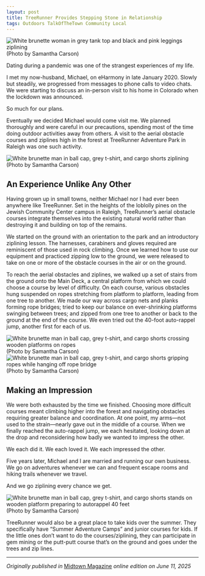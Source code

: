 ```yaml
---
layout: post
title: TreeRunner Provides Stepping Stone in Relationship
tags: Outdoors TalkOfTheTown Community Local
---
```

<div>
  <img class="mx-auto w-1/2" src="https://samanthaliskcarson.com/assets/img/samantha-ziplining.jpg" alt="White brunette woman in grey tank top and black and pink leggings ziplining">
    <figcaption class="text-center">
      (Photo by Samantha Carson)
    </figcaption>
</div>

Dating during a pandemic was one of the strangest experiences of my life.

I met my now-husband, Michael, on eHarmony in late January 2020. Slowly but steadily, we progressed from messages to phone calls to video chats. We were starting to discuss an in-person visit to his home in Colorado when the lockdown was announced.

So much for our plans.

Eventually we decided Michael would come visit me. We planned thoroughly and were careful in our precautions, spending most of the time doing outdoor activities away from others. A visit to the aerial obstacle courses and ziplines high in the forest at TreeRunner Adventure Park in Raleigh was one such activity.

<div>
  <img class="mx-auto w-1/2" src="https://samanthaliskcarson.com/assets/img/michael-ziplining-min.jpg" alt="White brunette man in ball cap, grey t-shirt, and cargo shorts ziplining">
    <figcaption class="text-center">
      (Photo by Samantha Carson)
    </figcaption>
</div>

## An Experience Unlike Any Other

Having grown up in small towns, neither Michael nor I had ever been anywhere like TreeRunner. Set in the heights of the loblolly pines on the Jewish Community Center campus in Raleigh, TreeRunner’s aerial obstacle courses integrate themselves into the existing natural world rather than destroying it and building on top of the remains.

We started on the ground with an orientation to the park and an introductory ziplining lesson. The harnesses, carabiners and gloves required are reminiscent of those used in rock climbing. Once we learned how to use our equipment and practiced zipping low to the ground, we were released to take on one or more of the obstacle courses in the air or on the ground.

To reach the aerial obstacles and ziplines, we walked up a set of stairs from the ground onto the Main Deck, a central platform from which we could choose a course by level of difficulty. On each course, various obstacles hung suspended on ropes stretching from platform to platform, leading from one tree to another. We made our way across cargo nets and planks forming rope bridges; tried to keep our balance on ever-shrinking platforms swinging between trees; and zipped from one tree to another or back to the ground at the end of the course. We even tried out the 40-foot auto-rappel jump, another first for each of us.

<div>
  <img class="mx-auto w-1/2" src="https://samanthaliskcarson.com/assets/img/michael-crossing-rope-bridge.jpg" alt="White brunette man in ball cap, grey t-shirt, and cargo shorts crossing wooden platforms on ropes">
    <figcaption class="text-center">
      (Photo by Samantha Carson)
    </figcaption>
</div>
<div>
  <img class="mx-auto w-1/2" src="https://samanthaliskcarson.com/assets/img/michael-hanging-off-rope-bridge.jpg" alt="White brunette man in ball cap, grey t-shirt, and cargo shorts gripping ropes while hanging off rope bridge">
    <figcaption class="text-center">
      (Photo by Samantha Carson)
    </figcaption>
</div>

## Making an Impression

We were both exhausted by the time we finished. Choosing more difficult courses meant climbing higher into the forest and navigating obstacles requiring greater balance and coordination. At one point, my arms—not used to the strain—nearly gave out in the middle of a course. When we finally reached the auto-rappel jump, we each hesitated, looking down at the drop and reconsidering how badly we wanted to impress the other.

We each did it. We each loved it. We each impressed the other.

Five years later, Michael and I are married and running our own business. We go on adventures whenever we can and frequent escape rooms and hiking trails whenever we travel.

And we go ziplining every chance we get.

<div>
  <img class="mx-auto w-1/2" src="https://samanthaliskcarson.com/assets/img/michael-preparing-autorappel.jpg" alt="White brunette man in ball cap, grey t-shirt, and cargo shorts stands on wooden platform preparing to autorappel 40 feet">
    <figcaption class="text-center">
      (Photo by Samantha Carson)
    </figcaption>
</div>

TreeRunner would also be a great place to take kids over the summer. They specifically have “Summer Adventure Camps” and junior courses for kids. If the little ones don’t want to do the courses/ziplining, they can participate in gem mining or the putt-putt course that’s on the ground and goes under the trees and zip lines.

***

*Originally published in* [Midtown Magazine](https://www.midtownmag.com/treerunner-provides-stepping-stone-in-relationship/) *online edition on June 11, 2025*
